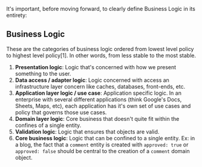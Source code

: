 It's important, before moving forward, to clearly define Business Logic in its entirety:

## Business Logic
These are the categories of business logic ordered from lowest level policy to highest level policy[1]. In other words, from less stable to the most stable.

1. **Presentation logic**: Logic that's concerned with how we present something to the user.
2. **Data access / adapter logic**: Logic concerned with access an infrastructure layer concern like caches, databases, front-ends, etc.
3. **Application layer logic / use case**: Application specific logic. In an enterprise with several different applications (think Google's Docs, Sheets, Maps, etc), each application has it's own set of use cases and policy that governs those use cases.
4. **Domain layer logic**: Core business that doesn't quite fit within the confines of a single entity.
5. **Validation logic**: Logic that ensures that objects are valid.
6. **Core business logic**: Logic that can be confined to a single entity. Ex: in a blog, the fact that a `comment` entity is created with `approved: true` or `approved: false` should be central to the creation of a `comment` domain object.